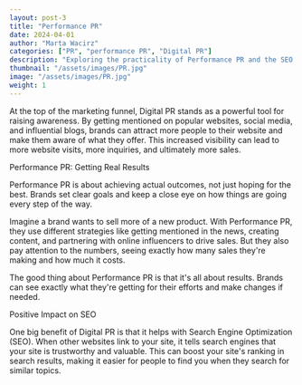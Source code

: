 ```yaml
---
layout: post-3
title: "Performance PR"
date: 2024-04-01
author: "Marta Wacirz"
categories: ["PR", "performance PR", "Digital PR"]
description: "Exploring the practicality of Performance PR and the SEO benefits of Digital PR"
thumbnail: "/assets/images/PR.jpg"
image: "/assets/images/PR.jpg"
weight: 1
---
```


At the top of the marketing funnel, Digital PR stands as a powerful tool for raising awareness. By getting mentioned on popular websites, social media, and influential blogs, brands can attract more people to their website and make them aware of what they offer. This increased visibility can lead to more website visits, more inquiries, and ultimately more sales.

Performance PR: Getting Real Results

Performance PR is about achieving actual outcomes, not just hoping for the best. Brands set clear goals and keep a close eye on how things are going every step of the way.

Imagine a brand wants to sell more of a new product. With Performance PR, they use different strategies like getting mentioned in the news, creating content, and partnering with online influencers to drive sales. But they also pay attention to the numbers, seeing exactly how many sales they're making and how much it costs.

The good thing about Performance PR is that it's all about results. Brands can see exactly what they're getting for their efforts and make changes if needed.

Positive Impact on SEO

One big benefit of Digital PR is that it helps with Search Engine Optimization (SEO). When other websites link to your site, it tells search engines that your site is trustworthy and valuable. This can boost your site's ranking in search results, making it easier for people to find you when they search for similar topics.
